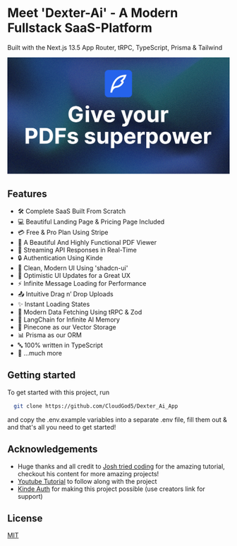 # Meet 'Dexter-Ai' - A Modern Fullstack SaaS-Platform

Built with the Next.js 13.5 App Router, tRPC, TypeScript, Prisma & Tailwind

![Project Image](https://github.com/CloudGod5/Dexter_Ai_App/blob/main/public/thumbnail.png)

## Features

- 🛠️ Complete SaaS Built From Scratch
- 💻 Beautiful Landing Page & Pricing Page Included
- 💳 Free & Pro Plan Using Stripe
- 📄 A Beautiful And Highly Functional PDF Viewer
- 🔄 Streaming API Responses in Real-Time
- 🔒 Authentication Using Kinde
- 🎨 Clean, Modern UI Using 'shadcn-ui'
- 🚀 Optimistic UI Updates for a Great UX
- ⚡ Infinite Message Loading for Performance
- 📤 Intuitive Drag n’ Drop Uploads
- ✨ Instant Loading States
- 🔧 Modern Data Fetching Using tRPC & Zod
- 🧠 LangChain for Infinite AI Memory
- 🌲 Pinecone as our Vector Storage
- 📊 Prisma as our ORM
- 🔤 100% written in TypeScript
- 🎁 ...much more

## Getting started

To get started with this project, run

```bash
  git clone https://github.com/CloudGod5/Dexter_Ai_App
```

and copy the .env.example variables into a separate .env file, fill them out & and that's all you need to get started!


## Acknowledgements

- Huge thanks and all credit to [Josh tried coding](https://www.youtube.com/@joshtriedcoding) for the amazing tutorial, checkout his content for more amazing projects!
- [Youtube Tutorial](https://www.youtube.com/watch?v=ucX2zXAZ1I0&t=18489) to follow along with the project
- [Kinde Auth](https://link.joshtriedcoding.com/kinde) for making this project possible (use creators link for support)

## License

[MIT](https://choosealicense.com/licenses/mit/)